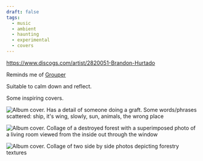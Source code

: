```yaml
---
draft: false
tags:
  - music
  - ambient
  - haunting
  - experimental
  - covers
---
```

https://www.discogs.com/artist/2820051-Brandon-Hurtado

Reminds me of [Grouper](Grouper)

Suitable to calm down and reflect.

Some inspiring covers.

![Album cover. Has a detail of someone doing a graft. Some words/phrases scattered: ship, it's wing, slowly, sun, animals, the wrong place](Brandon%20Hurtado-1697192057567.jpeg)

![Album cover. Collage of a destroyed forest with a superimposed photo of a living room viewed from the inside out through the window](Brandon%20Hurtado-1697192252135.jpeg)

![Album cover. Collage of two side by side photos depicting forestry textures](Brandon%20Hurtado-1697192344719.jpeg)